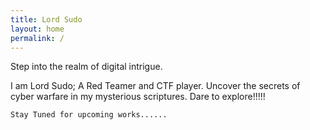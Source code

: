 ```yaml
---
title: Lord Sudo
layout: home
permalink: /
---
```



Step into the realm of digital intrigue.

I am Lord Sudo; 
A Red Teamer and CTF player. 
Uncover the secrets of cyber warfare in my mysterious scriptures. 
Dare to explore!!!!!



```Stay Tuned for upcoming works......```